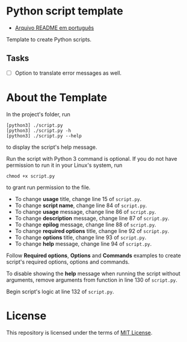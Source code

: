 # Python script template

- [Arquivo README em português](README_PT.md)

Template to create Python scripts.

## Tasks

- [ ] Option to translate error messages as well.

# About the Template

In the project's folder, run
```
[python3] ./script.py
[python3] ./script.py -h
[python3] ./script.py --help
```
to display the script's help message.

Run the script with Python 3 command is optional. If you do not have permission to run it in your Linux's system, run
```
chmod +x script.py
```
to grant run permission to the file.

- To change **usage** title, change line 15 of `script.py`.
- To change **script name**, change line 84 of `script.py`.
- To change **usage** message, change line 86 of `script.py`.
- To change **description** message, change line 87 of `script.py`.
- To change **epilog** message, change line 88 of `script.py`.
- To change **required options** title, change line 92 of `script.py`.
- To change **options** title, change line 93 of `script.py`.
- To change **help** message, change line 94 of `script.py`.

Follow **Required options**, **Options** and **Commands** examples to create script's required options, options and commands.

To disable showing the **help** message when running the script without arguments, remove arguments from function in line 130 of `script.py`.

Begin script's logic at line 132 of `script.py`.

# License

This repository is licensed under the terms of [MIT License](LICENSE).

